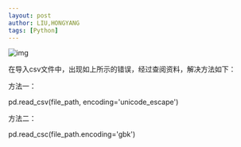 ```yaml
---
layout: post
author: LIU,HONGYANG
tags: [Python]
---
```






![img](https://img2018.cnblogs.com/blog/1067977/201909/1067977-20190914101146906-462692582.png)

 

 

在导入csv文件中，出现如上所示的错误，经过查阅资料，解决方法如下：

方法一：

pd.read_csv(file_path, encoding='unicode_escape')

方法二：

pd.read_csc(file_path.encoding='gbk')